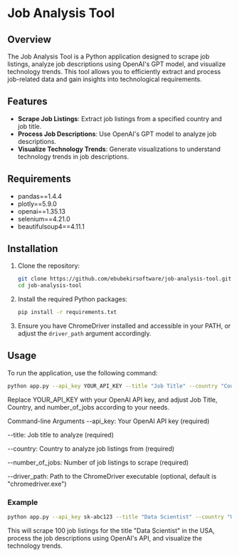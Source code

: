 # Job Analysis Tool

## Overview

The Job Analysis Tool is a Python application designed to scrape job listings, analyze job descriptions using OpenAI's GPT model, and visualize technology trends. This tool allows you to efficiently extract and process job-related data and gain insights into technological requirements.

## Features

- **Scrape Job Listings**: Extract job listings from a specified country and job title.
- **Process Job Descriptions**: Use OpenAI's GPT model to analyze job descriptions.
- **Visualize Technology Trends**: Generate visualizations to understand technology trends in job descriptions.

## Requirements
- pandas==1.4.4
- plotly==5.9.0
- openai==1.35.13
- selenium==4.21.0
- beautifulsoup4==4.11.1

## Installation

1. Clone the repository:

    ```bash
    git clone https://github.com/ebubekirsoftware/job-analysis-tool.git
    cd job-analysis-tool
    ```

2. Install the required Python packages:

    ```bash
    pip install -r requirements.txt
    ```

3. Ensure you have ChromeDriver installed and accessible in your PATH, or adjust the `driver_path` argument accordingly.

## Usage

To run the application, use the following command:

```bash
python app.py --api_key YOUR_API_KEY --title "Job Title" --country "Country" --number_of_jobs 100
```

Replace YOUR_API_KEY with your OpenAI API key, and adjust Job Title, Country, and number_of_jobs according to your needs.

Command-line Arguments
--api_key: Your OpenAI API key (required)

--title: Job title to analyze (required)

--country: Country to analyze job listings from (required)

--number_of_jobs: Number of job listings to scrape (required)

--driver_path: Path to the ChromeDriver executable (optional, default is "chromedriver.exe")

### Example

```bash
python app.py --api_key sk-abc123 --title "Data Scientist" --country "USA" --number_of_jobs 100
```

This will scrape 100 job listings for the title "Data Scientist" in the USA, process the job descriptions using OpenAI's API, and visualize the technology trends.
